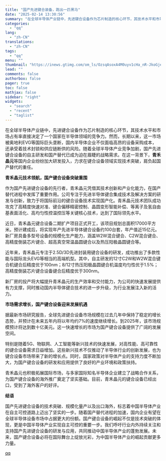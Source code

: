 ```yaml
---
title: "国产先进键合装备，跑出一匹黑马"
date: "2025-02-14 13:30:56"
summary: "在全球半导体产业链中，先进键合设备作为芯片制造的核心环节，其技术水平和市场占有率直接决定了一个国家在..."
categories:
  - "qq"
lang:
  - "zh-CN"
translations:
  - "zh-CN"
tags:
  - "qq"
menu: ""
thumbnail: "https://inews.gtimg.com/om_ls/OzsqAsoxA4M0uyv1cHa_nR-JkoGjefGA_5AEyTC4h-bPwAA_640360/0"
lead: ""
comments: false
authorbox: false
pager: true
toc: false
mathjax: false
sidebar: "right"
widgets:
  - "search"
  - "recent"
  - "taglist"
---
```


在全球半导体产业链中，先进键合设备作为芯片制造的核心环节，其技术水平和市场占有率直接决定了一个国家在半导体领域的竞争力。然而，长期以来，这一市场被奥地利EVG等国际巨头垄断，国内半导体企业不仅面临高昂的设备采购成本，还承受着技术封锁和供应链断供的风险。随着全球半导体产业竞争加剧，国产先进键合设备的自主研发和国产替代已成为迫在眉睫的战略需求。在这一背景下，**青禾晶元**等国内企业纷纷加大研发投入，力求在键合设备领域实现技术突破，肩负起国产替代的重任。

**青禾晶元技术领航，国产键合设备突破重围**

作为国产先进键合设备的先行者，青禾晶元凭借其技术创新和产业化能力，在国产替代进程中发挥了重要作用。公司专注于先进半导体键合集成技术及解决方案的研发与创新，致力于将国际前沿的键合设备技术实现国产化。青禾晶元技术团队成功攻克了高精度快速对准、键合偏移精密控制、晶圆变形智能补偿、等离子及氢自由基表面活化、高均匀性控温控压等关键核心技术，达到了国际领先水平。

近日，青禾晶元键合设备二期扩产项目正式开工，该项目规划总面积17000平方米。预计建成后，将实现年产先进半导体键合设备约100台套，年产值近15亿元。新厂房具备多型号设备的规模化生产能力，涵盖W2W混合键合、C2W混合键合、高精度倒装芯片键合、超高真空常温晶圆键合以及热压阳极晶圆键合等。

近年来，青禾晶元专注于2.5D/3D先进封装用键合设备的研发，成功推出了多款性能与国际龙头EVG等相当的高端机型。其中，自主研发的12寸C2W和W2W混合键合机键合后精度优于100nm；8/12寸热压阳极晶圆键合机温度均匀性优于1.5%；高精度倒装芯片键合设备键合后精度优于300nm。

新厂房的投产将大幅提升青禾晶元的生产效率和交付能力，为公司的快速发展提供有力支撑，同时推动国内半导体键合技术的进一步升级，为行业发展注入新的活力。

**市场需求增长，国产键合设备迎来发展机遇**

据最新市场研究报告，全球先进键合设备市场规模在过去几年中保持了稳定的增长态势，并预计在未来五年内将以年均约7%的速度继续增长。到2025年，该市场规模预计将达到数十亿美元。这一快速增长的市场为国产键合设备提供了广阔的发展空间。

特别是随着5G、物联网、人工智能等新兴技术的快速发展，对高性能、高可靠性的键合设备需求日益增加。这些新兴技术不仅推动了半导体行业的创新发展，也为键合设备市场带来了新的增长点。同时，国家政策对半导体产业的支持力度不断加大，为国产键合设备的研发和应用提供了良好的产业环境和政策扶持。

青禾晶元也积极拓展国际市场，与多家国际知名半导体企业建立了战略合作关系，为国产键合设备的海外推广奠定了坚实基础。目前，青禾晶元的键合设备已经出口，受到了海外客户的好评。

**结语**

国产先进键合设备的技术突破、规模化量产以及出口海外，标志着中国半导体产业在自主可控道路上迈出了坚实的一步。随着国产替代进程的加速，国内企业有望在全球半导体设备市场中占据更大的份额。国产键合设备的崛起不仅是技术突破的体现，更是中国半导体产业实现自主可控的重要一步。我们呼吁行业内外持续关注和支持国产先进键合设备的研发与应用，共同推动中国半导体产业的蓬勃发展。未来，国产键合设备必将在国际舞台上绽放光彩，为中国半导体产业的崛起贡献更多力量。

[qq](https://new.qq.com/rain/a/20250214A04CKC00)
